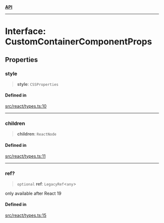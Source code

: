 [**API**](../../API.md)

***

# Interface: CustomContainerComponentProps

## Properties

### style

> **style**: `CSSProperties`

#### Defined in

[src/react/types.ts:10](https://github.com/inokawa/virtua/blob/d2c1d3653c8c81252d5e36872bda7c628b56b149/src/react/types.ts#L10)

***

### children

> **children**: `ReactNode`

#### Defined in

[src/react/types.ts:11](https://github.com/inokawa/virtua/blob/d2c1d3653c8c81252d5e36872bda7c628b56b149/src/react/types.ts#L11)

***

### ref?

> `optional` **ref**: `LegacyRef`\<`any`\>

only available after React 19

#### Defined in

[src/react/types.ts:15](https://github.com/inokawa/virtua/blob/d2c1d3653c8c81252d5e36872bda7c628b56b149/src/react/types.ts#L15)
